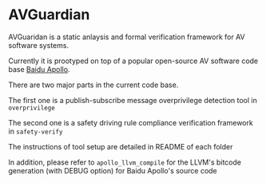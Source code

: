 # AVGuardian 

AVGuaridan is a static anlaysis and formal verification framework for AV software systems. 

Currently it is prootyped on top of a popular open-source AV software code base [Baidu Apollo](https://github.com/ApolloAuto/apollo/). 

There are two major parts in the current code base. 

The first one is a publish-subscribe message overprivilege detection tool in `overprivilege`

The second one is a safety driving rule compliance verification framework in `safety-verify`

The instructions of tool setup are detailed in README of each folder

In addition, please refer to `apollo_llvm_compile` for the LLVM's bitcode generation (with DEBUG option) for Baidu Apollo's source code
